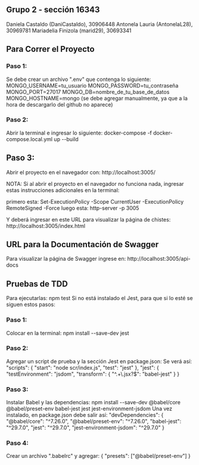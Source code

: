 ## Grupo 2 - sección 16343
Daniela Castaldo (DaniCastaldo), 30906448
Antonela Lauria (AntonelaL28), 30969781 
Mariadelia Finizola (marid29), 30693341

## Para Correr el Proyecto

### Paso 1:
Se debe crear un archivo ".env" que contenga lo siguiente:
MONGO_USERNAME=tu_usuario
MONGO_PASSWORD=tu_contraseña
MONGO_PORT=27017
MONGO_DB=nombre_de_tu_base_de_datos
MONGO_HOSTNAME=mongo 
(se debe agregar manualmente, ya que a la hora de descargarlo del github no aparece)

### Paso 2:
Abrir la terminal e ingresar lo siguiente:
docker-compose -f docker-compose.local.yml up --build

## Paso 3:
Abrir el proyecto en el navegador con:
http://localhost:3005/

NOTA:
Si al abrir el proyecto en el navegador no funciona nada,
ingresar estas instrucciones adicionales en la terminal:

primero esta:
Set-ExecutionPolicy -Scope CurrentUser -ExecutionPolicy RemoteSigned -Force
luego esta:
http-server -p 3005

Y deberá ingresar en este URL para visualizar la página de chistes:
http://localhost:3005/index.html



## URL para la Documentación de Swagger
Para visualizar la página de Swagger ingrese en:
http://localhost:3005/api-docs



## Pruebas de TDD 
Para ejecutarlas: npm test
Si no está instalado el Jest, para que si lo esté se siguen estos pasos:

### Paso 1:
Colocar en la terminal: npm install --save-dev jest

### Paso 2:
Agregar un script de prueba y la sección Jest en package.json:
Se verá así:
"scripts": {
    "start": "node scr/index.js",
    "test": "jest"
},
"jest": {
    "testEnvironment": "jsdom",
    "transform": {
        "^.+\\.jsx?$": "babel-jest"
    }
}

### Paso 3:
Instalar Babel y las dependencias:
npm install --save-dev @babel/core @babel/preset-env babel-jest jest jest-environment-jsdom
Una vez instalado, en package.json debe salir así:
"devDependencies": {
    "@babel/core": "^7.26.0",
    "@babel/preset-env": "^7.26.0",
    "babel-jest": "^29.7.0",
    "jest": "^29.7.0",
    "jest-environment-jsdom": "^29.7.0"
}

### Paso 4:
Crear un archivo ".babelrc" y agregar:
{
  "presets": ["@babel/preset-env"]
}
